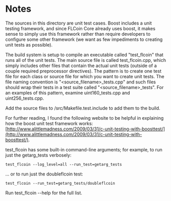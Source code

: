 # Notes
The sources in this directory are unit test cases.  Boost includes a
unit testing framework, and since FLCoin Core already uses boost, it makes
sense to simply use this framework rather than require developers to
configure some other framework (we want as few impediments to creating
unit tests as possible).

The build system is setup to compile an executable called "test_flcoin"
that runs all of the unit tests.  The main source file is called
test_flcoin.cpp, which simply includes other files that contain the
actual unit tests (outside of a couple required preprocessor
directives).  The pattern is to create one test file for each class or
source file for which you want to create unit tests.  The file naming
convention is "<source_filename>_tests.cpp" and such files should wrap
their tests in a test suite called "<source_filename>_tests".  For an
examples of this pattern, examine uint160_tests.cpp and
uint256_tests.cpp.

Add the source files to /src/Makefile.test.include to add them to the build.

For further reading, I found the following website to be helpful in
explaining how the boost unit test framework works:
[http://www.alittlemadness.com/2009/03/31/c-unit-testing-with-boosttest/](http://www.alittlemadness.com/2009/03/31/c-unit-testing-with-boosttest/).

test_flcoin has some built-in command-line arguments; for
example, to run just the getarg_tests verbosely:

    test_flcoin --log_level=all --run_test=getarg_tests

... or to run just the doubleflcoin test:

    test_flcoin --run_test=getarg_tests/doubleflcoin

Run  test_flcoin --help   for the full list.

